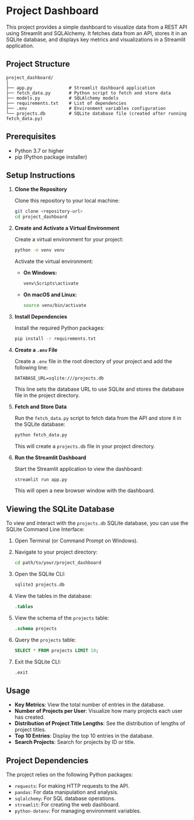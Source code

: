 

# Project Dashboard

This project provides a simple dashboard to visualize data from a REST API using Streamlit and SQLAlchemy. It fetches data from an API, stores it in an SQLite database, and displays key metrics and visualizations in a Streamlit application.

## Project Structure

```
project_dashboard/
│
├── app.py              # Streamlit dashboard application
├── fetch_data.py       # Python script to fetch and store data
├── models.py           # SQLAlchemy models
├── requirements.txt    # List of dependencies
├── .env                # Environment variables configuration
└── projects.db         # SQLite database file (created after running fetch_data.py)
```

## Prerequisites

- Python 3.7 or higher
- pip (Python package installer)

## Setup Instructions

1. **Clone the Repository**

   Clone this repository to your local machine:

   ```bash
   git clone <repository-url>
   cd project_dashboard
   ```

2. **Create and Activate a Virtual Environment**

   Create a virtual environment for your project:

   ```bash
   python -m venv venv
   ```

   Activate the virtual environment:

   - **On Windows:**

     ```bash
     venv\Scripts\activate
     ```

   - **On macOS and Linux:**

     ```bash
     source venv/bin/activate
     ```

3. **Install Dependencies**

   Install the required Python packages:

   ```bash
   pip install -r requirements.txt
   ```

4. **Create a `.env` File**

   Create a `.env` file in the root directory of your project and add the following line:

   ```
   DATABASE_URL=sqlite:///projects.db
   ```

   This line sets the database URL to use SQLite and stores the database file in the project directory.

5. **Fetch and Store Data**

   Run the `fetch_data.py` script to fetch data from the API and store it in the SQLite database:

   ```bash
   python fetch_data.py
   ```

   This will create a `projects.db` file in your project directory.

6. **Run the Streamlit Dashboard**

   Start the Streamlit application to view the dashboard:

   ```bash
   streamlit run app.py
   ```

   This will open a new browser window with the dashboard.

## Viewing the SQLite Database

To view and interact with the `projects.db` SQLite database, you can use the SQLite Command Line Interface:

1. Open Terminal (or Command Prompt on Windows).
2. Navigate to your project directory:

   ```bash
   cd path/to/your/project_dashboard
   ```

3. Open the SQLite CLI:

   ```bash
   sqlite3 projects.db
   ```

4. View the tables in the database:

   ```sql
   .tables
   ```

5. View the schema of the `projects` table:

   ```sql
   .schema projects
   ```

6. Query the `projects` table:

   ```sql
   SELECT * FROM projects LIMIT 10;
   ```

7. Exit the SQLite CLI:

   ```sql
   .exit
   ```

## Usage

- **Key Metrics**: View the total number of entries in the database.
- **Number of Projects per User**: Visualize how many projects each user has created.
- **Distribution of Project Title Lengths**: See the distribution of lengths of project titles.
- **Top 10 Entries**: Display the top 10 entries in the database.
- **Search Projects**: Search for projects by ID or title.

## Project Dependencies

The project relies on the following Python packages:

- `requests`: For making HTTP requests to the API.
- `pandas`: For data manipulation and analysis.
- `sqlalchemy`: For SQL database operations.
- `streamlit`: For creating the web dashboard.
- `python-dotenv`: For managing environment variables.


